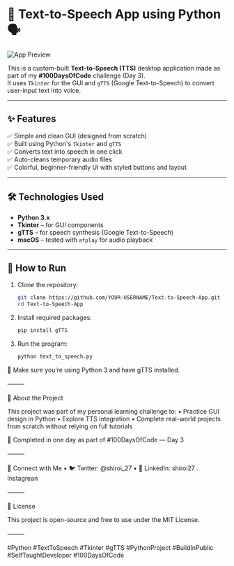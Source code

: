 # 💬 Text-to-Speech App using Python 🗣️

![App Preview](https://github.com/user-attachments/assets/0533d9e8-cb49-4e30-acea-26cb6594b8bf)

This is a custom-built **Text-to-Speech (TTS)** desktop application made as part of my **#100DaysOfCode** challenge (Day 3).  
It uses `Tkinter` for the GUI and `gTTS` (Google Text-to-Speech) to convert user-input text into voice.

---

## ✨ Features

✅ Simple and clean GUI (designed from scratch)  
✅ Built using Python's `Tkinter` and `gTTS`  
✅ Converts text into speech in one click  
✅ Auto-cleans temporary audio files  
✅ Colorful, beginner-friendly UI with styled buttons and layout  

---

## 🛠️ Technologies Used

- **Python 3.x**
- **Tkinter** – for GUI components
- **gTTS** – for speech synthesis (Google Text-to-Speech)
- **macOS** – tested with `afplay` for audio playback

---

## 🚀 How to Run

1. Clone the repository:
   ```bash
   git clone https://github.com/YOUR-USERNAME/Text-to-Speech-App.git
   cd Text-to-Speech-App
    ```
2. Install required packages:
   ```bash
   pip install gTTS
    ```
3.	Run the program:
    ```bash
    python text_to_speech.py
     ```
    
📌 Make sure you’re using Python 3 and have gTTS installed.

⸻

🧠 About the Project

This project was part of my personal learning challenge to:
	•	Practice GUI design in Python
	•	Explore TTS integration
	•	Complete real-world projects from scratch without relying on full tutorials

🎯 Completed in one day as part of #100DaysOfCode — Day 3

⸻

📢 Connect with Me
	•	🐦 Twitter: @shiroi_27
	•	🔗 LinkedIn: shiroi27
  . Instagrean

⸻

📜 License

This project is open-source and free to use under the MIT License.

⸻

#Python #TextToSpeech #Tkinter #gTTS #PythonProject #BuildInPublic #SelfTaughtDeveloper #100DaysOfCode
